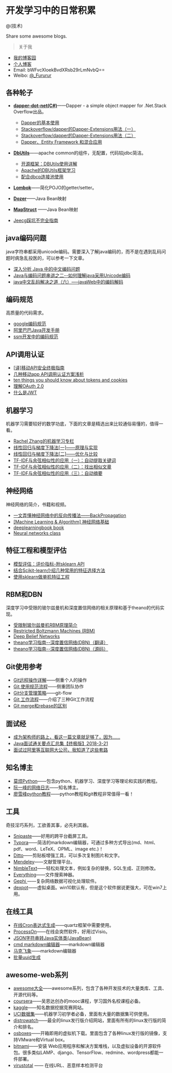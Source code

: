 # 开发学习中的日常积累
@(技术)

Share some awesome blogs.

> 关于我

- [我的博客园](http://www.cnblogs.com/Sinte-Beuve/)
- [个人博客](http://furur.xyz)
- Email: bWFvcXloekBvdXRsb29rLmNvbQ==
- Weibo: [@_Fururur](https://weibo.com/u/3160001350)

## 各种轮子
- [**dapper-dot-net(C#)**](https://github.com/StackExchange/Dapper)——Dapper - a simple object mapper for .Net.Stack Overflow出品。
	- [Dapper的基本使用](http://www.cnblogs.com/Sinte-Beuve/p/4231053.html)
	- [Stackoverflow/dapper的Dapper-Extensions用法（一）](http://www.cnblogs.com/Sinte-Beuve/p/4612971.html)
	- [Stackoverflow/dapper的Dapper-Extensions用法（二）](http://www.cnblogs.com/Sinte-Beuve/p/4617374.html)
	- [Dapper、Entity Framework 和混合应用](http://blog.jobbole.com/101261/)	
- [**DbUtils**](http://commons.apache.org/proper/commons-dbutils/)——apache common的组件，无配置，代码较jdbc简洁。
	- [开源框架：DBUtils使用详解](http://blog.csdn.net/samjustin1/article/details/52220423)
	- [Apache的DBUtils框架学习](http://blog.csdn.net/yerenyuan_pku/article/details/52372703)
	- [配合dbcp连接池使用](https://gist.github.com/maoqyhz/b0c4f5533db9f74e8a0d3570a01edbe4)
	
- [**Lombok**](https://projectlombok.org/)——简化POJO的getter/setter。
- [**Dozer**](https://github.com/DozerMapper/dozer)——Java Bean映射
- [**MapStruct**](http://mapstruct.org/) ——Java Bean映射
- [Jeecg踩坑不完全指南](http://www.cnblogs.com/Sinte-Beuve/p/8290200.html)

## java编码问题
java字符串都采用unicode编码。需要深入了解java编码的，而不是在遇到乱码问题时病急乱投医的，可以参考一下文章。
- [深入分析 Java 中的中文编码问题](https://www.ibm.com/developerworks/cn/java/j-lo-chinesecoding/index.html)
- [Java与编码问题串讲之二--如何理解java采用Unicode编码](http://blog.csdn.net/shijinupc/article/details/7679945)
- [java中文乱码解决之道（六）—–javaWeb中的编码解码](http://cmsblogs.com/?p=1510)

## 编码规范
高质量的代码需求。
- [google编码规范](https://github.com/google/styleguide)
- [阿里巴巴Java开发手册](https://pan.baidu.com/s/1nuZZrNN) 
- [ssm开发中的编码规范](https://zhuanlan.zhihu.com/c_120823325)

## API调用认证
- [[译]移动API安全终极指南](http://www.cnblogs.com/Sinte-Beuve/p/7795438.html)
- [几种移动app API调用认证方案浅析](http://www.cnblogs.com/Sinte-Beuve/p/7822856.html)
- [ten things you should know about tokens and cookies](https://auth0.com/blog/ten-things-you-should-know-about-tokens-and-cookies/)
- [理解OAuth 2.0](http://www.ruanyifeng.com/blog/2014/05/oauth_2_0.html)
- [什么是JWT](http://www.jianshu.com/p/576dbf44b2ae)


## 机器学习
机器学习需要较好的数学功底，下面的文章是精选出来比较通俗易懂的，值得一看。
- [Rachel Zhang的机器学习专栏](http://blog.csdn.net/abcjennifer/article/category/1173803/3)
- [线性回归与梯度下降法[一]——原理与实现](http://www.cnblogs.com/Sinte-Beuve/p/6164689.html)
- [线性回归与梯度下降法[二]——优化与比较](http://www.cnblogs.com/Sinte-Beuve/p/6188145.html)
- [TF-IDF与余弦相似性的应用（一）：自动提取关键词](http://www.ruanyifeng.com/blog/2013/03/tf-idf.html)
- [TF-IDF与余弦相似性的应用（二）：找出相似文章](http://www.ruanyifeng.com/blog/2013/03/cosine_similarity.html)
- [TF-IDF与余弦相似性的应用（三）：自动摘要](http://www.ruanyifeng.com/blog/2013/03/automatic_summarization.html)


## 神经网络
神经网络的简介，书籍和视频。
- [一文弄懂神经网络中的反向传播法——BackPropagation](http://www.cnblogs.com/charlotte77/p/5629865.html)
- [[Machine Learning & Algorithm] 神经网络基础](http://www.cnblogs.com/maybe2030/p/5597716.html)
- [deeplearningbook book](https://github.com/exacity/deeplearningbook-chinese)
- [Neural networks class](https://www.youtube.com/playlist?list=PL6Xpj9I5qXYEcOhn7TqghAJ6NAPrNmUBH)

## 特征工程和模型评估
- [模型评估：评价指标-附sklearn API](https://blog.csdn.net/shine19930820/article/details/78335550)
- [结合Scikit-learn介绍几种常用的特征选择方法](https://blog.csdn.net/bryan__/article/details/51607215)
- [使用sklearn做单机特征工程](https://www.cnblogs.com/jasonfreak/p/5448385.html)
## RBM和DBN
深度学习中受限的玻尔兹曼机和深度置信网络的相关原理和基于theano的代码实现。
- [受限制玻尔兹曼机RBM原理简介](http://blog.csdn.net/u010223750/article/details/60882390)
- [Restricted Boltzmann Machines (RBM)](http://deeplearning.net/tutorial/rbm.html)
- [Deep Belief Networks](http://deeplearning.net/tutorial/DBN.html)
- [theano学习指南--深度置信网络(DBN)（翻译）](http://blog.csdn.net/zhaoyu106/article/details/52368875)
- [theano学习指南--深度置信网络(DBN)（源码）](http://blog.csdn.net/zhaoyu106/article/details/52425020)

## Git使用参考
- [Git远程操作详解](http://www.ruanyifeng.com/blog/2014/06/git_remote.html)——侧重个人的操作
- [Git 使用规范流程](http://www.ruanyifeng.com/blog/2015/08/git-use-process.html)——侧重团队协作
- [Git分支管理策略](http://www.ruanyifeng.com/blog/2012/07/git.html)——git-flow
- [Git 工作流程](http://www.ruanyifeng.com/blog/2015/08/git-use-process.html)——介绍了三种Git工作流程
- [Git merge和rebase的区别](http://gitbook.liuhui998.com/4_2.html)

## 面试经
- [成为架构师的路上，看这一篇文章就足够了，因为……](https://mp.weixin.qq.com/s?__biz=MjM5MDE0Mjc4MA==&mid=2651006653&idx=1&sn=6c0cc3bd8fe71400f869a88959bf6b4d&chksm=bdbedeee8ac957f86617c95c77df107c9b1382581ee630c43c38b00d422ad8c84496dc84084d&mpshare=1&scene=1&srcid=0406zZku0JoYkR3b3tJF2mcC#rd)
- [Java面试通关要点汇总集【终极版】2018-3-21](http://blog.720ui.com/2018/java_interview_final/)
- [面试过阿里等互联网大公司，我知道了这些套路](https://blog.csdn.net/tzs_1041218129/article/details/78024225)

## 知名博主
- [莫烦Python](https://morvanzhou.github.io/)——包含python、机器学习、深度学习等理论和实践的教程。
- [阮一峰的网络日志](http://www.ruanyifeng.com/blog/)——知名博主。
- [廖雪峰python教程](https://www.liaoxuefeng.com)——python教程和git教程非常值得一看！


## 工具
奇技淫巧系列，工欲善其事，必先利其器。
- [Snipaste](https://www.snipaste.com/)——好用的跨平台截屏工具。
- [Typora](https://www.typora.io/)——简洁的markdown编辑器，可通过多种方式导出(md、html、pdf、word、LeTeX、OPML、image etc.)！
- [Ditto](http://ditto-cp.sourceforge.net/)——剪贴板增强工具，可以多次复制图片和文字。
- [Mendeley](https://www.mendeley.com/)——文献管理平台。 
- [NimbleText](http://nimbletext.com/)——轻松处理文本，例如复杂的替换，SQL生成、正则修改。
- [Everything](http://www.voidtools.com/)——文件搜索神器。
- [Gephi ](https://gephi.org/)——复杂网络数据可视化处理软件。
- [dexpot](http://www.dexpot.de/)——虚拟桌面。win10默认有，但是这个软件据说更强大，可在win7上用。

## 在线工具
- [在线Cron表达式生成](http://cron.qqe2.com/)——quartz框架中需要使用。
- [ProcessOn](https://www.processon.com/)——在线会突然软件，好用过Visio。
- [JSON字符串转Java实体类(JavaBean)](https://www.bejson.com/json2javapojo/new/)
- [cmd markdown编辑器](https://www.zybuluo.com)——markdown编辑器
- [马克飞象](https://maxiang.io/)——markdown编辑器
- [批量uuid生成](http://www.uuid.online/)

## awesome-web系列
- [awesome大全](https://github.com/sindresorhus/awesome)——awesome系列，包含了各种开发技术的大量类库、工具、开源代码等。
- [coursera](https://www.coursera.org/)——吴恩达创办的mooc课程，学习国外名校课程必备。
- [kaggle](https://www.kaggle.com)——知名数据挖据竞赛网站。
- [UCI数据集](http://archive.ics.uci.edu/ml/datasets.html)——机器学习初学者必备，里面有大量的数据集可供使用。
- [distrowatch](http://distrowatch.com/)——最全的linux发行版介绍网站，里面有所有的linux发行版的简介和排名。
- [osboxes](http://www.osboxes.org/)——开箱即用的虚拟机下载。里面包含了各种linux发行版的镜像，支持VMware和Virtual box。
- [bitnami](https://bitnami.com/)——安装 Web应用程序和解决方案堆栈，以及虚拟设备的开源软件包。很多类似LAMP、django、TensorFlow、redmine、wordpress都能一件部署。
- [virustotal](https://www.virustotal.com) —— 在线URL、恶意样本检测平台
